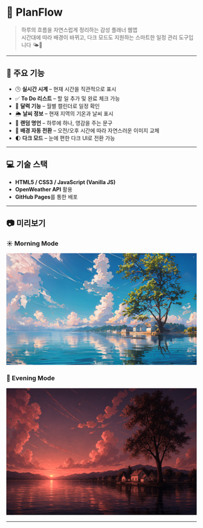 # 🌊 PlanFlow

> 하루의 흐름을 자연스럽게 정리하는 감성 플래너 웹앱  
> 시간대에 따라 배경이 바뀌고, 다크 모드도 지원하는 스마트한 일정 관리 도구입니다 🌤️🌙

---

## 🌟 주요 기능

- 🕒 **실시간 시계** – 현재 시간을 직관적으로 표시
- ✅ **To Do 리스트** – 할 일 추가 및 완료 체크 가능
- 📅 **달력 기능** – 월별 캘린더로 일정 확인
- 🌦️ **날씨 정보** – 현재 지역의 기온과 날씨 표시
- 🧠 **랜덤 명언** – 하루에 하나, 영감을 주는 문구
- 🌄 **배경 자동 전환** – 오전/오후 시간에 따라 자연스러운 이미지 교체
- 🌓 **다크 모드** – 눈에 편한 다크 UI로 전환 가능

---

## 💻 기술 스택

- **HTML5 / CSS3 / JavaScript (Vanilla JS)**
- **OpenWeather API** 활용
- **GitHub Pages**를 통한 배포

---

## 📷 미리보기

### ☀️ Morning Mode

![morning](./img/Morning.png)

### 🌇 Evening Mode

![evening](./img/Evening.png)

---

